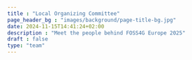 ```yaml
---
title : "Local Organizing Committee"
page_header_bg : "images/background/page-title-bg.jpg"
date: 2024-11-15T14:41:24+02:00
description : "Meet the people behind FOSS4G Europe 2025"
draft : false
type: "team"
---
```

